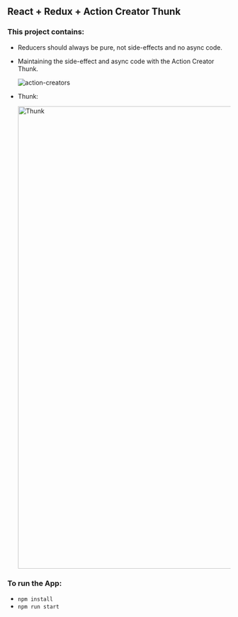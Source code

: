 ## React + Redux + Action Creator Thunk

### This project contains:
- Reducers should always be pure, not side-effects and no async code.
- Maintaining the side-effect and async code with the Action Creator Thunk.

  ![action-creators](https://github.com/vishalkakadiya/react-redux-advance/assets/9035925/ba20795b-dc39-4e4d-8cb8-5bc589c7e6d5)

- Thunk:
  
  <img width="1042" alt="Thunk" src="https://github.com/vishalkakadiya/react-redux-action-creator-thunks/assets/9035925/a8c2f2fd-74f6-4a6c-add9-1e13127126cc">



### To run the App:
- `npm install`
- `npm run start`
